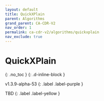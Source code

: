 ```yaml
---
layout: default
title: QuickXPlain
parent: Algorithms
grand_parent: CA-CDR-V2
nav_order: 1
permalink: ca-cdr-v2/algorithms/quickxplain
nav_exclude: true
---
```


# QuickXPlain
{: .no_toc }
{: .d-inline-block }

<span style = "text-transform: lowercase">v1.3.9-alpha-53</span>
{: .label .label-purple }

TBD
{: .label .label-yellow }